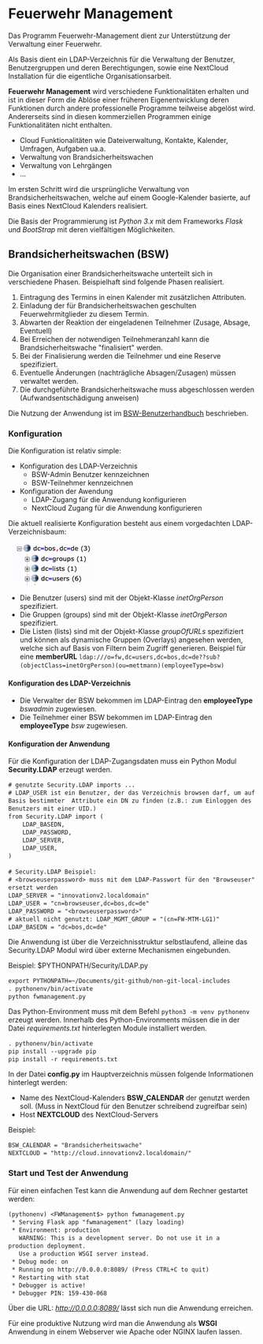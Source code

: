# Feuerwehr Management
Das Programm Feuerwehr-Management dient zur Unterstützung der Verwaltung einer Feuerwehr.

Als Basis dient ein LDAP-Verzeichnis für die Verwaltung der Benutzer, Benutzergruppen und deren Berechtigungen, sowie eine NextCloud Installation für die eigentliche Organisationsarbeit.

**Feuerwehr Management** wird verschiedene Funktionalitäten erhalten und ist in dieser Form die Ablöse einer früheren Eigenentwicklung deren Funktionen durch andere professionelle Programme teilweise abgelöst wird. Andererseits sind in diesen kommerziellen Programmen einige Funktionalitäten nicht enthalten.

* Cloud Funktionalitäten wie Dateiverwaltung, Kontakte, Kalender, Umfragen, Aufgaben ua.a.
* Verwaltung von Brandsicherheitswachen
* Verwaltung von Lehrgängen
* ...

Im ersten Schritt wird die ursprüngliche Verwaltung von Brandsicherheitswachen, welche auf einem Google-Kalender basierte, auf Basis eines NextCloud Kalenders realisiert.

Die Basis der Programmierung ist *Python 3.x* mit dem Frameworks *Flask* und *BootStrap* mit deren vielfältigen Möglichkeiten.

## Brandsicherheitswachen (BSW)
Die Organisation einer Brandsicherheitswache unterteilt sich in verschiedene Phasen.
Beispielhaft sind folgende Phasen realisiert.

1. Eintragung des Termins in einen Kalender mit zusätzlichen Attributen.
2. Einladung der für Brandsicherheitswachen geschulten Feuerwehrmitglieder zu diesem Termin.
3. Abwarten der Reaktion der eingeladenen Teilnehmer (Zusage, Absage, Eventuell)
4. Bei Erreichen der notwendigen Teilnehmeranzahl kann die Brandsicherheitswache "finalisiert" werden.
5. Bei der Finalisierung werden die Teilnehmer und eine Reserve spezifiziert.
6. Eventuelle Änderungen (nachträgliche Absagen/Zusagen) müssen verwaltet werden.
7. Die durchgeführte Brandsicherheitswache muss abgeschlossen werden (Aufwandsentschädigung anweisen)

Die Nutzung der Anwendung ist im [BSW-Benutzerhandbuch](BSW-Benutzerhandbuch.md) beschrieben.
### Konfiguration

Die Konfiguration ist relativ simple:

* Konfiguration des LDAP-Verzeichnis
	* BSW-Admin Benutzer kennzeichnen
	* BSW-Teilnehmer kennzeichnen
* Konfiguration der Awendung
 	* LDAP-Zugang für die Anwendung konfigurieren
 	* NextCloud Zugang für die Anwendung konfigurieren

Die aktuell realisierte Konfiguration besteht aus einem vorgedachten LDAP-Verzeichnisbaum:

![](screenshots/Bildschirmfoto%202020-10-06%20um%2021.32.00.png)

* Die Benutzer (users) sind mit der Objekt-Klasse *inetOrgPerson* spezifiziert.
* Die Gruppen (groups) sind mit der Objekt-Klasse *inetOrgPerson* spezifiziert.
* Die Listen (lists) sind mit der Objekt-Klasse *groupOfURLs* spezifiziert und können als dynamische Gruppen (Overlays) angesehen werden, welche sich auf Basis von Filtern beim Zugriff generieren. Beispiel für eine **memberURL** ```ldap:///o=fw,dc=users,dc=bos,dc=de??sub?(objectClass=inetOrgPerson)(ou=mettmann)(employeeType=bsw)```
 
#### Konfiguration des LDAP-Verzeichnis

* Die Verwalter der BSW bekommen im LDAP-Eintrag den **employeeType** *bswadmin* zugewiesen.
* Die Teilnehmer einer BSW bekommen im LDAP-Eintrag den **employeeType** *bsw* zugewiesen.

#### Konfiguration der Anwendung
Für die Konfiguration der LDAP-Zugangsdaten muss ein Python Modul **Security.LDAP** erzeugt werden. 

```
# genutzte Security.LDAP imports ...
# LDAP_USER ist ein Benutzer, der das Verzeichnis browsen darf, um auf Basis bestimmter  Attribute ein DN zu finden (z.B.: zum Einloggen des Benutzers mit einer UID.)
from Security.LDAP import (
    LDAP_BASEDN,
    LDAP_PASSWORD,
    LDAP_SERVER,
    LDAP_USER,
)

# Security.LDAP Beispiel:
# <browseuserpassword> muss mit dem LDAP-Passwort für den "Browseuser" ersetzt werden
LDAP_SERVER = "innovationv2.localdomain"
LDAP_USER = "cn=browseuser,dc=bos,dc=de"
LDAP_PASSWORD = "<browseuserpassword>"
# aktuell nicht genutzt: LDAP_MGMT_GROUP = "(cn=FW-MTM-LG1)"
LDAP_BASEDN = "dc=bos,dc=de"
```

Die Anwendung ist über die Verzeichnisstruktur selbstlaufend, alleine das Security.LDAP Modul wird über externe Mechanismen eingebunden. 

Beispiel: \$PYTHONPATH/Security/LDAP.py

```
export PYTHONPATH=~/Documents/git-github/non-git-local-includes
. pythonenv/bin/activate
python fwmanagement.py
```
Das Python-Environment muss mit dem Befehl ```python3 -m venv pythonenv``` erzeugt werden. Innerhalb des Python-Environments müssen die in der Datei *requirements.txt* hinterlegten Module installiert werden. 

```
. pythonenv/bin/activate
pip install --upgrade pip
pip install -r requirements.txt
```
In der Datei **config.py** im Hauptverzeichnis müssen folgende Informationen hinterlegt werden:

* Name des NextCloud-Kalenders **BSW_CALENDAR** der genutzt werden soll. (Muss in NextCloud für den Benutzer schreibend zugreifbar sein)
* Host **NEXTCLOUD** des NextCloud-Servers 

Beispiel:

```
BSW_CALENDAR = "Brandsicherheitswache"
NEXTCLOUD = "http://cloud.innovationv2.localdomain/"
```

### Start und Test der Anwendung
Für einen einfachen Test kann die Anwendung auf dem Rechner gestartet werden:

```
(pythonenv) <FWManagement$> python fwmanagement.py
 * Serving Flask app "fwmanagement" (lazy loading)
 * Environment: production
   WARNING: This is a development server. Do not use it in a production deployment.
   Use a production WSGI server instead.
 * Debug mode: on
 * Running on http://0.0.0.0:8089/ (Press CTRL+C to quit)
 * Restarting with stat
 * Debugger is active!
 * Debugger PIN: 159-430-068
```

Über die URL: *http://0.0.0.0:8089/* lässt sich nun die Anwendung erreichen.

Für eine produktive Nutzung wird man die Anwendung als **WSGI** Anwendung in einem Webserver wie Apache oder NGINX laufen lassen.

